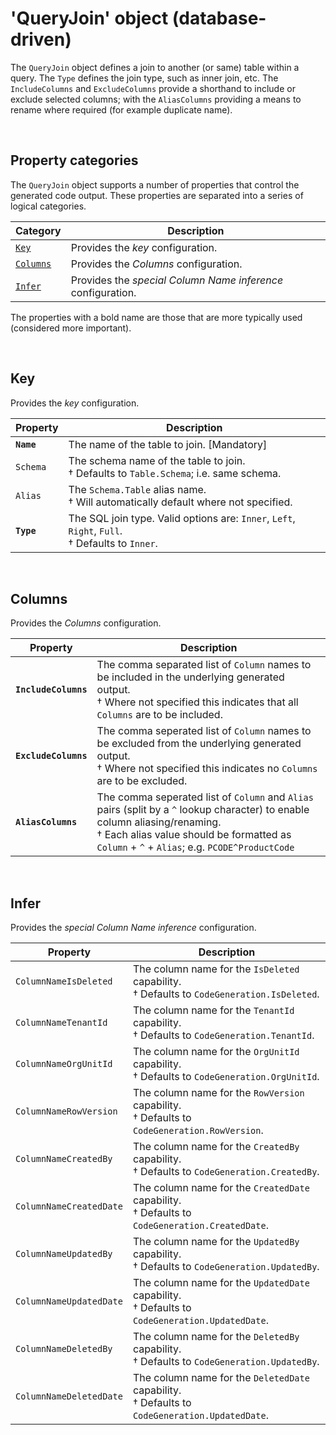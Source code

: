 # 'QueryJoin' object (database-driven)

The `QueryJoin` object defines a join to another (or same) table within a query. The `Type` defines the join type, such as inner join, etc. The `IncludeColumns` and `ExcludeColumns` provide a shorthand to include or exclude selected columns; with the `AliasColumns` providing a means to rename where required (for example duplicate name).

<br/>

## Property categories
The `QueryJoin` object supports a number of properties that control the generated code output. These properties are separated into a series of logical categories.

Category | Description
-|-
[`Key`](#Key) | Provides the _key_ configuration.
[`Columns`](#Columns) | Provides the _Columns_ configuration.
[`Infer`](#Infer) | Provides the _special Column Name inference_ configuration.

The properties with a bold name are those that are more typically used (considered more important).

<br/>

## Key
Provides the _key_ configuration.

Property | Description
-|-
**`Name`** | The name of the table to join. [Mandatory]
`Schema` | The schema name of the table to join.<br/>&dagger; Defaults to `Table.Schema`; i.e. same schema.
`Alias` | The `Schema.Table` alias name.<br/>&dagger; Will automatically default where not specified.
**`Type`** | The SQL join type. Valid options are: `Inner`, `Left`, `Right`, `Full`.<br/>&dagger; Defaults to `Inner`.

<br/>

## Columns
Provides the _Columns_ configuration.

Property | Description
-|-
**`IncludeColumns`** | The comma separated list of `Column` names to be included in the underlying generated output.<br/>&dagger; Where not specified this indicates that all `Columns` are to be included.
**`ExcludeColumns`** | The comma seperated list of `Column` names to be excluded from the underlying generated output.<br/>&dagger; Where not specified this indicates no `Columns` are to be excluded.
**`AliasColumns`** | The comma seperated list of `Column` and `Alias` pairs (split by a `^` lookup character) to enable column aliasing/renaming.<br/>&dagger; Each alias value should be formatted as `Column` + `^` + `Alias`; e.g. `PCODE^ProductCode`

<br/>

## Infer
Provides the _special Column Name inference_ configuration.

Property | Description
-|-
`ColumnNameIsDeleted` | The column name for the `IsDeleted` capability.<br/>&dagger; Defaults to `CodeGeneration.IsDeleted`.
`ColumnNameTenantId` | The column name for the `TenantId` capability.<br/>&dagger; Defaults to `CodeGeneration.TenantId`.
`ColumnNameOrgUnitId` | The column name for the `OrgUnitId` capability.<br/>&dagger; Defaults to `CodeGeneration.OrgUnitId`.
`ColumnNameRowVersion` | The column name for the `RowVersion` capability.<br/>&dagger; Defaults to `CodeGeneration.RowVersion`.
`ColumnNameCreatedBy` | The column name for the `CreatedBy` capability.<br/>&dagger; Defaults to `CodeGeneration.CreatedBy`.
`ColumnNameCreatedDate` | The column name for the `CreatedDate` capability.<br/>&dagger; Defaults to `CodeGeneration.CreatedDate`.
`ColumnNameUpdatedBy` | The column name for the `UpdatedBy` capability.<br/>&dagger; Defaults to `CodeGeneration.UpdatedBy`.
`ColumnNameUpdatedDate` | The column name for the `UpdatedDate` capability.<br/>&dagger; Defaults to `CodeGeneration.UpdatedDate`.
`ColumnNameDeletedBy` | The column name for the `DeletedBy` capability.<br/>&dagger; Defaults to `CodeGeneration.UpdatedBy`.
`ColumnNameDeletedDate` | The column name for the `DeletedDate` capability.<br/>&dagger; Defaults to `CodeGeneration.UpdatedDate`.

